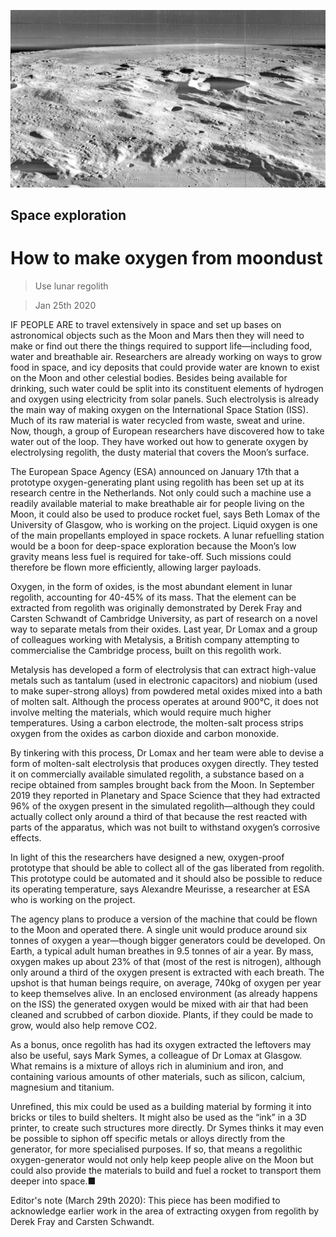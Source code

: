 ![](./images/20200125_STP002_0.jpg)

## Space exploration

# How to make oxygen from moondust

> Use lunar regolith

> Jan 25th 2020

IF PEOPLE ARE to travel extensively in space and set up bases on astronomical objects such as the Moon and Mars then they will need to make or find out there the things required to support life—including food, water and breathable air. Researchers are already working on ways to grow food in space, and icy deposits that could provide water are known to exist on the Moon and other celestial bodies. Besides being available for drinking, such water could be split into its constituent elements of hydrogen and oxygen using electricity from solar panels. Such electrolysis is already the main way of making oxygen on the International Space Station (ISS). Much of its raw material is water recycled from waste, sweat and urine. Now, though, a group of European researchers have discovered how to take water out of the loop. They have worked out how to generate oxygen by electrolysing regolith, the dusty material that covers the Moon’s surface.

The European Space Agency (ESA) announced on January 17th that a prototype oxygen-generating plant using regolith has been set up at its research centre in the Netherlands. Not only could such a machine use a readily available material to make breathable air for people living on the Moon, it could also be used to produce rocket fuel, says Beth Lomax of the University of Glasgow, who is working on the project. Liquid oxygen is one of the main propellants employed in space rockets. A lunar refuelling station would be a boon for deep-space exploration because the Moon’s low gravity means less fuel is required for take-off. Such missions could therefore be flown more efficiently, allowing larger payloads.

Oxygen, in the form of oxides, is the most abundant element in lunar regolith, accounting for 40-45% of its mass. That the element can be extracted from regolith was originally demonstrated by Derek Fray and Carsten Schwandt of Cambridge University, as part of research on a novel way to separate metals from their oxides. Last year, Dr Lomax and a group of colleagues working with Metalysis, a British company attempting to commercialise the Cambridge process, built on this regolith work.

Metalysis has developed a form of electrolysis that can extract high-value metals such as tantalum (used in electronic capacitors) and niobium (used to make super-strong alloys) from powdered metal oxides mixed into a bath of molten salt. Although the process operates at around 900°C, it does not involve melting the materials, which would require much higher temperatures. Using a carbon electrode, the molten-salt process strips oxygen from the oxides as carbon dioxide and carbon monoxide.

By tinkering with this process, Dr Lomax and her team were able to devise a form of molten-salt electrolysis that produces oxygen directly. They tested it on commercially available simulated regolith, a substance based on a recipe obtained from samples brought back from the Moon. In September 2019 they reported in Planetary and Space Science that they had extracted 96% of the oxygen present in the simulated regolith—although they could actually collect only around a third of that because the rest reacted with parts of the apparatus, which was not built to withstand oxygen’s corrosive effects.

In light of this the researchers have designed a new, oxygen-proof prototype that should be able to collect all of the gas liberated from regolith. This prototype could be automated and it should also be possible to reduce its operating temperature, says Alexandre Meurisse, a researcher at ESA who is working on the project.

The agency plans to produce a version of the machine that could be flown to the Moon and operated there. A single unit would produce around six tonnes of oxygen a year—though bigger generators could be developed. On Earth, a typical adult human breathes in 9.5 tonnes of air a year. By mass, oxygen makes up about 23% of that (most of the rest is nitrogen), although only around a third of the oxygen present is extracted with each breath. The upshot is that human beings require, on average, 740kg of oxygen per year to keep themselves alive. In an enclosed environment (as already happens on the ISS) the generated oxygen would be mixed with air that had been cleaned and scrubbed of carbon dioxide. Plants, if they could be made to grow, would also help remove CO2.

As a bonus, once regolith has had its oxygen extracted the leftovers may also be useful, says Mark Symes, a colleague of Dr Lomax at Glasgow. What remains is a mixture of alloys rich in aluminium and iron, and containing various amounts of other materials, such as silicon, calcium, magnesium and titanium.

Unrefined, this mix could be used as a building material by forming it into bricks or tiles to build shelters. It might also be used as the “ink” in a 3D printer, to create such structures more directly. Dr Symes thinks it may even be possible to siphon off specific metals or alloys directly from the generator, for more specialised purposes. If so, that means a regolithic oxygen-generator would not only help keep people alive on the Moon but could also provide the materials to build and fuel a rocket to transport them deeper into space.■

Editor's note (March 29th 2020): This piece has been modified to acknowledge earlier work in the area of extracting oxygen from regolith by Derek Fray and Carsten Schwandt.
